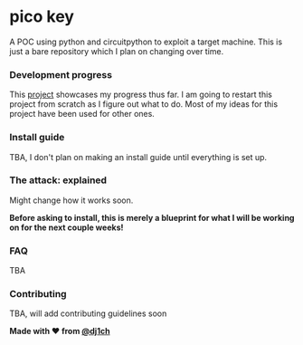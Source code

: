 # pico key
A POC using python and circuitpython to exploit a target machine. This is just a bare repository which I plan on changing over time. 

### Development progress
This [project](https://github.com/users/dj1ch/projects/3) showcases my progress thus far. I am going to restart this project from scratch as I figure out what to do. Most of my ideas for this project have been used for other ones. 

### Install guide
TBA, I don't plan on making an install guide until everything is set up. 

### The attack: explained
Might change how it works soon.

**Before asking to install, this is merely a blueprint for what I will be working on for the next couple weeks!**

### FAQ
TBA 

### Contributing
TBA, will add contributing guidelines soon

**Made with :heart: from [@dj1ch](https://github.com/dj1ch)**

